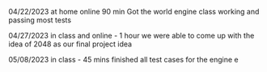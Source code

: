 04/22/2023 at home online 90 min
Got the world engine class working and passing most tests

04/27/2023 in class and online - 1 hour
we were able to come up with the idea of 2048 as our final project idea

05/08/2023 in class - 45 mins
finished all test cases for the engine e  